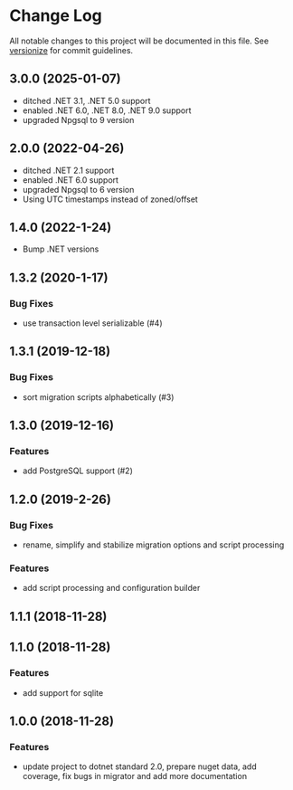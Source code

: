# Change Log

All notable changes to this project will be documented in this file. See [versionize](https://github.com/saintedlama/versionize) for commit guidelines.

## 3.0.0 (2025-01-07)

* ditched .NET 3.1, .NET 5.0 support
* enabled .NET 6.0, .NET 8.0, .NET 9.0 support
* upgraded Npgsql to 9 version

## 2.0.0 (2022-04-26)

* ditched .NET 2.1 support
* enabled .NET 6.0 support
* upgraded Npgsql to 6 version
* Using UTC timestamps instead of zoned/offset

## 1.4.0 (2022-1-24)

* Bump .NET versions

## 1.3.2 (2020-1-17)

### Bug Fixes

* use transaction level serializable (#4)

## 1.3.1 (2019-12-18)

### Bug Fixes

* sort migration scripts alphabetically (#3)

## 1.3.0 (2019-12-16)

### Features

* add PostgreSQL support (#2)

## 1.2.0 (2019-2-26)

### Bug Fixes

* rename, simplify and stabilize migration options and script processing

### Features

* add script processing and configuration builder

## 1.1.1 (2018-11-28)

## 1.1.0 (2018-11-28)

### Features

* add support for sqlite

## 1.0.0 (2018-11-28)

### Features

* update project to dotnet standard 2.0, prepare nuget data, add coverage, fix bugs in migrator and add more documentation
